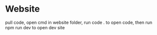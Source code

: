 # Website

pull code, open cmd in website folder, run code . to open code, then run npm run dev to open dev site
